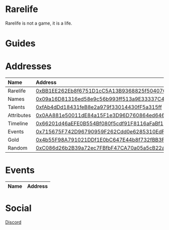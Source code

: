 # Rarelife

Rarelife is not a game, it is a life.

# Guides

# Addresses

| Name       | Address                                                                                                              |
| :--------- | :------------------------------------------------------------------------------------------------------------------- |
| Rarelife   | [0xBB1EE262Eb8f6751D1cC5A13B9368825f504070C](https://scan.chain.pixie.xyz/address/0xBB1EE262Eb8f6751D1cC5A13B9368825f504070C) |
| Names      | [0x09a16D81316ed58e9c56b993ff513a9E33337C4F](https://scan.chain.pixie.xyz/address/0x09a16D81316ed58e9c56b993ff513a9E33337C4F) |
| Talents    | [0xfAb4dDd18431feB8e2a979f33014430fF5a315ff](https://scan.chain.pixie.xyz/address/0xfAb4dDd18431feB8e2a979f33014430fF5a315ff) |
| Attributes | [0x0AA881e50011dE84a15F1e3D96D760864ed64654](https://scan.chain.pixie.xyz/address/0x0AA881e50011dE84a15F1e3D96D760864ed64654) |
| Timeline   | [0x66201d46aEFE0B554Bf080f5cdf91F8116aFaBf1](https://scan.chain.pixie.xyz/address/0x66201d46aEFE0B554Bf080f5cdf91F8116aFaBf1) |
| Events     | [0x715675F742D96790959F262Cdd0e6285310EdF8f](https://scan.chain.pixie.xyz/address/0x715675F742D96790959F262Cdd0e6285310EdF8f) |
| Gold       | [0x4b55F98A791021DDf1E0bC647E44b8f732fBB3F2](https://scan.chain.pixie.xyz/address/0x4b55F98A791021DDf1E0bC647E44b8f732fBB3F2) |
| Random     | [0xC086d26b2B39a72ec7FBfbF47CA70a05a5cB22ab](https://scan.chain.pixie.xyz/address/0xC086d26b2B39a72ec7FBfbF47CA70a05a5cB22ab) |

# Events

| Name          | Address                                                                                                              |
| :------------ | :------------------------------------------------------------------------------------------------------------------- |

# Social

[Discord](https://discord.gg/Ud2QkMJ9)
